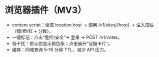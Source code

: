 # 浏览器插件（MV3）

- content script：读取 location.host → 调用 /v1/sites/{host} → 注入顶栏（绿/橙/红 + 分数）。
- 一键标记：点击“危险/安全”→ 登录 → POST /v1/votes。
- 低干扰：默认仅显示颜色条；点击展开“证据卡片”。
- 缓存：同域查询 5–15 分钟 TTL，减少 API 压力。
